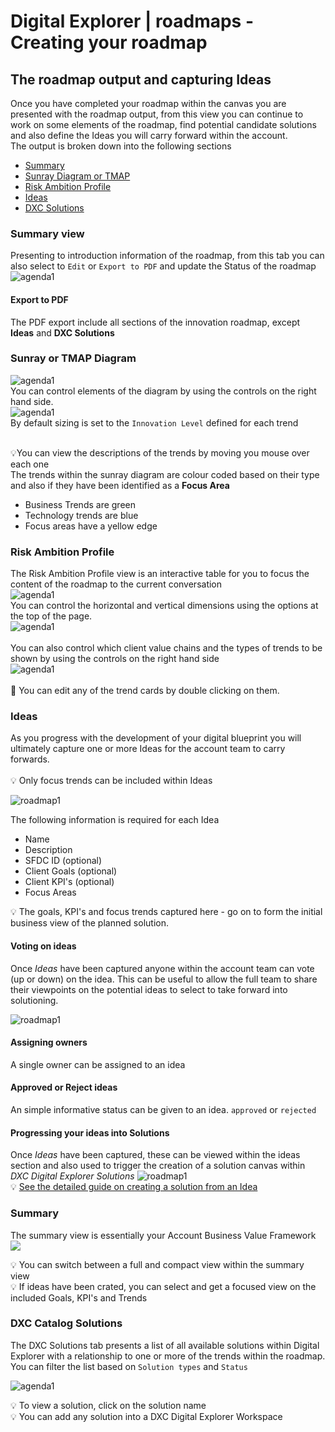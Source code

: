 # Digital Explorer | roadmaps - Creating your roadmap

## The roadmap output and capturing Ideas
Once you have completed your roadmap within the canvas you are presented with the roadmap output, from this view you can continue to work on some elements of the roadmap, find potential candidate solutions and also define the Ideas you will carry forward within the account.
<br>
The output is broken down into the following sections

- [Summary](#Summary)
- [Sunray Diagram or TMAP](#Sunray-or-TMAP-Diagram)
- [Risk Ambition Profile](#Risk-Ambition-Profile)
- [Ideas](#Ideas)
- [DXC Solutions](#DXC-Solutions)

### Summary view
Presenting to introduction information of the roadmap, from this tab you can also select to `Edit` or `Export to PDF` and update the Status of the roadmap
![agenda1](images/agenda13.png)<br>

#### Export to PDF
The PDF export include all sections of the innovation roadmap, except **Ideas** and **DXC Solutions**

### Sunray or TMAP Diagram
![agenda1](images/SampleTMAP.png)<br>
You can control elements of the diagram by using the controls on the right hand side.<br>
![agenda1](images/agenda14.png)<br>
By default sizing is set to the `Innovation Level` defined for each trend<br><br>

:bulb:You can view the descriptions of the trends by moving you mouse over each one
<br>
The trends within the sunray diagram are colour coded based on their type and also if they have been identified as a **Focus Area**
<br>
- Business Trends are green
- Technology trends are blue
- Focus areas have a yellow edge

### Risk Ambition Profile
The Risk Ambition Profile view is an interactive table for you to focus the content of the roadmap to the current conversation<br>
![agenda1](images/agenda19.png)<br>
You can control the horizontal and vertical dimensions using the options at the top of the page.<br>
![agenda1](images/agenda15.png)<br>
<br>
You can also control which client value chains and the types of trends to be shown by using the controls on the right hand side<br>
![agenda1](images/agenda16.png)<br><br>
:information_desk_person: You can edit any of the trend cards by double clicking on them.


### Ideas
As you progress with the development of your digital blueprint you will ultimately capture one or more Ideas for the account team to carry forwards.<br><br>
:bulb: Only focus trends can be included within Ideas<br>

![roadmap1](images/agenda17.png)<br>

The following information is required for each Idea

- Name
- Description
- SFDC ID (optional)
- Client Goals (optional)
- Client KPI's (optional)
- Focus Areas

:bulb: The goals, KPI's and focus trends captured here - go on to form the initial business view of the planned solution.

#### Voting on ideas
Once _Ideas_ have been captured anyone within the account team can vote (up or down) on the idea.   This can be useful to allow the full team to share their viewpoints on the potential ideas to select to take forward into solutioning.

![roadmap1](images/IdeaVoting.png)<br>

#### Assigning owners
A single owner can be assigned to an idea

#### Approved or Reject ideas
An simple informative status can be given to an idea.  `approved` or `rejected`


#### Progressing your ideas into Solutions
Once _Ideas_ have been captured, these can be viewed within the ideas section and also used to trigger the creation of a solution canvas within _DXC Digital Explorer Solutions_
![roadmap1](images/ideas1.png)<br>
:bulb: [See the detailed guide on creating a solution from an Idea](Idea2Solution.md)

### Summary
The summary view is essentially your Account Business Value Framework<br>
![](images/SampleBVF.png)<br>

:bulb: You can switch between a full and compact view within the summary view<br>
:bulb: If ideas have been crated, you can select and get a focused view on the included Goals, KPI's and Trends 

### DXC Catalog Solutions
The DXC Solutions tab presents a list of all available solutions within Digital Explorer with a relationship to one or more of the trends within the roadmap.   You can filter the list based on `Solution types` and `Status`

![agenda1](images/agenda18.png)<br>

:bulb: To view a solution, click on the solution name<br>
:bulb: You can add any solution into a DXC Digital Explorer Workspace